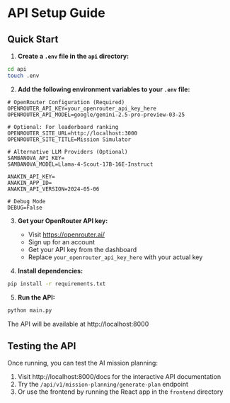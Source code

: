 # API Setup Guide

## Quick Start

1. **Create a `.env` file in the `api` directory:**

```bash
cd api
touch .env
```

2. **Add the following environment variables to your `.env` file:**

```env
# OpenRouter Configuration (Required)
OPENROUTER_API_KEY=your_openrouter_api_key_here
OPENROUTER_API_MODEL=google/gemini-2.5-pro-preview-03-25

# Optional: For leaderboard ranking
OPENROUTER_SITE_URL=http://localhost:3000
OPENROUTER_SITE_TITLE=Mission Simulator

# Alternative LLM Providers (Optional)
SAMBANOVA_API_KEY=
SAMBANOVA_MODEL=Llama-4-Scout-17B-16E-Instruct

ANAKIN_API_KEY=
ANAKIN_APP_ID=
ANAKIN_API_VERSION=2024-05-06

# Debug Mode
DEBUG=False
```

3. **Get your OpenRouter API key:**
   - Visit https://openrouter.ai/
   - Sign up for an account
   - Get your API key from the dashboard
   - Replace `your_openrouter_api_key_here` with your actual key

4. **Install dependencies:**

```bash
pip install -r requirements.txt
```

5. **Run the API:**

```bash
python main.py
```

The API will be available at http://localhost:8000

## Testing the API

Once running, you can test the AI mission planning:

1. Visit http://localhost:8000/docs for the interactive API documentation
2. Try the `/api/v1/mission-planning/generate-plan` endpoint
3. Or use the frontend by running the React app in the `frontend` directory 
